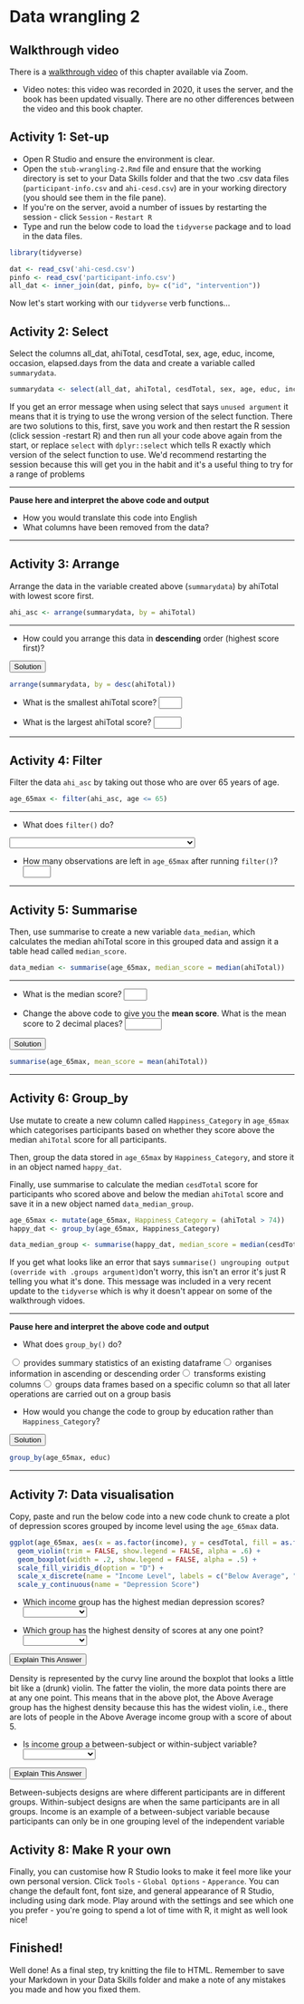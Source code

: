 # Data wrangling 2

## Walkthrough video

There is a [walkthrough video](https://uofglasgow.zoom.us/rec/play/Kde7hTS2bAJAvhuAufvxpYi8shgfoSH4kKeWN8YGJ9k1_lbHDFsNzHZBm9Bfu_bKVtcOxoNQbrBf8Ddt.Cy_Kex6M9v1_3v_G?startTime=1602841645000&_x_zm_rtaid=cW5f8v0JQcOlLI1cBpI84g.1628694791961.c3bcc75dbabdfb3f3ac44f8fd7884865&_x_zm_rhtaid=355) of this chapter available via Zoom.

* Video notes: this video was recorded in 2020, it uses the server, and the book has been updated visually.  There are no other differences between the video and this book chapter.

## Activity 1: Set-up

* Open R Studio and ensure the environment is clear.  
* Open the `stub-wrangling-2.Rmd` file and ensure that the working directory is set to your Data Skills folder and that the two .csv data files (`participant-info.csv` and `ahi-cesd.csv`) are in your working directory (you should see them in the file pane).   
* If you're on the server, avoid a number of issues by restarting the session - click `Session` - `Restart R`  
* Type and run the below code to load the `tidyverse` package and to load in the data files. 


```r
library(tidyverse) 

dat <- read_csv('ahi-cesd.csv')
pinfo <- read_csv('participant-info.csv')
all_dat <- inner_join(dat, pinfo, by= c("id", "intervention"))
```




Now let's start working with our `tidyverse` verb functions...

## Activity 2: Select  

Select the columns all_dat, ahiTotal, cesdTotal, sex, age, educ, income, occasion, elapsed.days from the data and create a variable called ```summarydata```. 


```r
summarydata <- select(all_dat, ahiTotal, cesdTotal, sex, age, educ, income, occasion, elapsed.days)
```

<div class="danger">
<p>If you get an error message when using select that says <code>unused argument</code> it means that it is trying to use the wrong version of the select function. There are two solutions to this, first, save you work and then restart the R session (click session -restart R) and then run all your code above again from the start, or replace <code>select</code> with <code>dplyr::select</code> which tells R exactly which version of the select function to use. We'd recommend restarting the session because this will get you in the habit and it's a useful thing to try for a range of problems</p>
</div>

******

**Pause here and interpret the above code and output**

* How you would translate this code into English 
* What columns have been removed from the data? 

******

## Activity 3: Arrange  

Arrange the data in the variable created above (```summarydata```) by ahiTotal with lowest score first. 

```r
ahi_asc <- arrange(summarydata, by = ahiTotal)
```

******

* How could you arrange this data in **descending** order (highest score first)?  


<div class='webex-solution'><button>Solution</button>


```r
arrange(summarydata, by = desc(ahiTotal))
```

</div>


* What is the smallest ahiTotal score? <input class='webex-solveme nospaces' size='2' data-answer='["32"]'/>

* What is the largest ahiTotal score? <input class='webex-solveme nospaces' size='3' data-answer='["114"]'/>

******

## Activity 4: Filter  

Filter the data ```ahi_asc``` by taking out those who are over 65 years of age.  

```r
age_65max <- filter(ahi_asc, age <= 65)
```

******

* What does `filter()` do? 

<select class='webex-select'><option value='blank'></option><option value=''>splits a column into multiple columns</option><option value=''>transforms existing columns</option><option value=''>takes multiple columns and collapses them together</option><option value='answer'>removes information that we are not interested in</option></select>

* How many observations are left in `age_65max` after running `filter()`? <input class='webex-solveme nospaces' size='3' data-answer='["950"]'/>

******

## Activity 5: Summarise  

Then, use summarise to create a new variable ```data_median```, which calculates the median ahiTotal score in this grouped data and assign it a table head called ```median_score```.

```r
data_median <- summarise(age_65max, median_score = median(ahiTotal))
```

******

* What is the median score? <input class='webex-solveme nospaces' size='2' data-answer='["74"]'/>

* Change the above code to give you the **mean score**. What is the mean score to 2 decimal places? <input class='webex-solveme nospaces' size='5' data-answer='["72.5","72.50"]'/>


<div class='webex-solution'><button>Solution</button>


```r
summarise(age_65max, mean_score = mean(ahiTotal))
```

</div>


******

## Activity 6: Group_by  

Use mutate to create a new column called `Happiness_Category` in `age_65max` which categorises participants based on whether they score above the median `ahiTotal` score for all participants. 

Then, group the data stored in  ```age_65max``` by `Happiness_Category`, and store it in an object named ```happy_dat```. 

Finally, use summarise to calculate the median `cesdTotal` score for participants who scored above and below the median `ahiTotal` score and save it in a new object named `data_median_group`.


```r
age_65max <- mutate(age_65max, Happiness_Category = (ahiTotal > 74))
happy_dat <- group_by(age_65max, Happiness_Category)

data_median_group <- summarise(happy_dat, median_score = median(cesdTotal))
```

<div class="info">
<p>If you get what looks like an error that says <code>summarise() ungrouping output (override with .groups argument)</code>don't worry, this isn't an error it's just R telling you what it's done. This message was included in a very recent update to the <code>tidyverse</code> which is why it doesn't appear on some of the walkthrough vidoes.</p>
</div>

******

**Pause here and interpret the above code and output**

* What does `group_by()` do? 

<div class='webex-radiogroup' id='radio_CVWZQAZEZO'><label><input type="radio" autocomplete="off" name="radio_CVWZQAZEZO" value=""></input> <span>provides summary statistics of an existing dataframe</span></label><label><input type="radio" autocomplete="off" name="radio_CVWZQAZEZO" value=""></input> <span>organises information in ascending or descending order</span></label><label><input type="radio" autocomplete="off" name="radio_CVWZQAZEZO" value=""></input> <span>transforms existing columns</span></label><label><input type="radio" autocomplete="off" name="radio_CVWZQAZEZO" value="answer"></input> <span>groups data frames based on a specific column so that all later operations are carried out on a group basis</span></label></div>


* How would you change the code to group by education rather than `Happiness_Category`?


<div class='webex-solution'><button>Solution</button>


```r
group_by(age_65max, educ)
```

</div>


******

## Activity 7: Data visualisation

Copy, paste and run the below code into a new code chunk to create a plot of depression scores grouped by income level using the `age_65max` data.


```r
ggplot(age_65max, aes(x = as.factor(income), y = cesdTotal, fill = as.factor(income))) +
  geom_violin(trim = FALSE, show.legend = FALSE, alpha = .6) +
  geom_boxplot(width = .2, show.legend = FALSE, alpha = .5) +
  scale_fill_viridis_d(option = "D") +
  scale_x_discrete(name = "Income Level", labels = c("Below Average", "Average", "Above Average")) +
  scale_y_continuous(name = "Depression Score")
```

* Which income group has the highest median depression scores? <select class='webex-select'><option value='blank'></option><option value='answer'>Below Average</option><option value=''>Average</option><option value=''>Above Average</option></select>

* Which group has the highest density of scores at any one point? <select class='webex-select'><option value='blank'></option><option value=''>Below Average</option><option value=''>Average</option><option value='answer'>Above Average</option></select>


<div class='webex-solution'><button>Explain This Answer</button>

Density is represented by the curvy line around the boxplot that looks a little bit like a (drunk) violin. The fatter the violin, the more data points there are at any one point. This means that in the above plot, the Above Average group has the highest density because this has the widest violin, i.e., there are lots of people in the Above Average income group with a score of about 5.

</div>


* Is income group a between-subject or within-subject variable? <select class='webex-select'><option value='blank'></option><option value='answer'>Between-subjects</option><option value=''>Within-subjects</option></select>


<div class='webex-solution'><button>Explain This Answer</button>

Between-subjects designs are where different participants are in different groups. Within-subject designs are when the same participants are in all groups. Income is an example of a between-subject variable because participants can only be in one grouping level of the independent variable

</div>


## Activity 8: Make R your own

Finally, you can customise how R Studio looks to make it feel more like your own personal version. Click `Tools` - `Global Options` - `Apperance`. You can change the default font, font size, and general appearance of R Studio, including using dark mode. Play around with the settings and see which one you prefer - you're going to spend a lot of time with R, it might as well look nice!


## Finished!

Well done! As a final step, try knitting the file to HTML. Remember to save your Markdown in your Data Skills folder and make a note of any mistakes you made and how you fixed them. 
